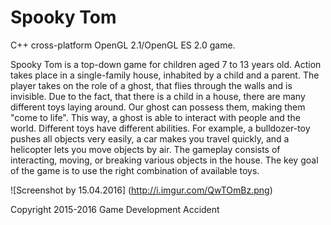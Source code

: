 # Spooky Tom
C++ cross-platform OpenGL 2.1/OpenGL ES 2.0 game.

Spooky Tom is a top-down game for children aged 7 to 13 years old. Action takes place in a single-family house, inhabited by a child and a parent. The player takes on the role of a ghost, that flies through the walls and is invisible. Due to the fact, that there is a child in a house, there are many different toys laying around. Our ghost can possess them, making them "come to life". This way, a ghost is able to interact with people and the world. Different toys have different abilities. For example, a bulldozer-toy pushes all objects very easily, a car makes you travel quickly, and a helicopter lets you move objects by air. The gameplay consists of interacting, moving, or breaking various objects in the house. The key goal of the game is to use the right combination of available toys.

![Screenshot by 15.04.2016]
(http://i.imgur.com/QwTOmBz.png)

<!--![Screenshot by 5.12.15]
(http://i.imgur.com/atZIiPz.png)-->

Copyright 2015-2016 Game Development Accident
